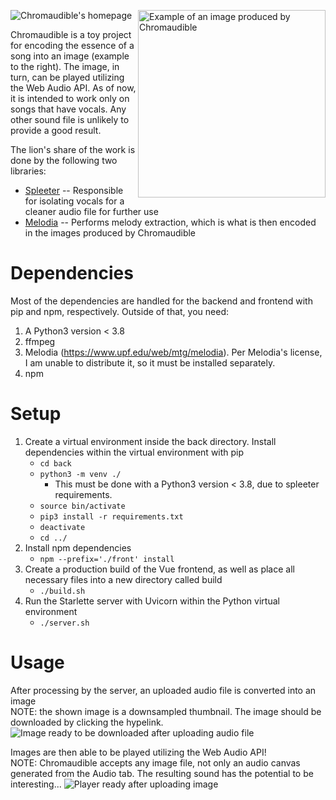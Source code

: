 <img src="https://user-images.githubusercontent.com/28365047/83079065-d96e1a00-a02f-11ea-86f4-f60cf9102f1e.png" align="center" title="Chromaudible's homepage"></img>
<img src="https://user-images.githubusercontent.com/28365047/83079236-3ff33800-a030-11ea-8fde-f671e8ace2a9.png" align="right" width=300 alt="Example of an image produced by Chromaudible" title="Example of an image produced by Chromaudible"></img>

Chromaudible is a toy project for encoding the essence of a song into an image (example to the right). The image, in turn, can be played utilizing the Web Audio API. As of now, it is intended to work only on songs that have vocals. Any other sound file is unlikely to provide a good result.

The lion's share of the work is done by the following two libraries:
* [Spleeter](https://github.com/deezer/spleeter) -- Responsible for isolating vocals for a cleaner audio file for further use
* [Melodia](https://www.upf.edu/web/mtg/melodia) -- Performs melody extraction, which is what is then encoded in the images produced by Chromaudible

# Dependencies
Most of the dependencies are handled for the backend and frontend with pip and npm, respectively. Outside of that, you need:
1) A Python3 version < 3.8
2) ffmpeg
3) Melodia (https://www.upf.edu/web/mtg/melodia). Per Melodia's license, I am unable to distribute it, so it must be installed separately.
4) npm

# Setup
1) Create a virtual environment inside the back directory. Install dependencies within the virtual environment with pip
    * ```cd back```
    * ```python3 -m venv ./```
      * This must be done with a Python3 version < 3.8, due to spleeter requirements.
    * ```source bin/activate```
    * ```pip3 install -r requirements.txt```
    * ```deactivate```
    * ```cd ../```
2) Install npm dependencies
    * ```npm --prefix='./front' install```
3) Create a production build of the Vue frontend, as well as place all necessary files into a new directory called build
    * ```./build.sh```
4) Run the Starlette server with Uvicorn within the Python virtual environment
    * ```./server.sh```

# Usage
After processing by the server, an uploaded audio file is converted into an image\
NOTE: the shown image is a downsampled thumbnail. The image should be downloaded by clicking the hypelink.
<img src="https://user-images.githubusercontent.com/28365047/83079063-d8d58380-a02f-11ea-99f3-a2fe51c743d9.png" title="Image ready to be downloaded after uploading audio file"></img>

Images are then able to be played utilizing the Web Audio API!\
NOTE: Chromaudible accepts any image file, not only an audio canvas generated from the Audio tab. The resulting sound has the potential to be interesting...
<img src="https://user-images.githubusercontent.com/28365047/83076405-539ba000-a02a-11ea-9ab6-ce506240bdac.png" title="Player ready after uploading image"></img>


